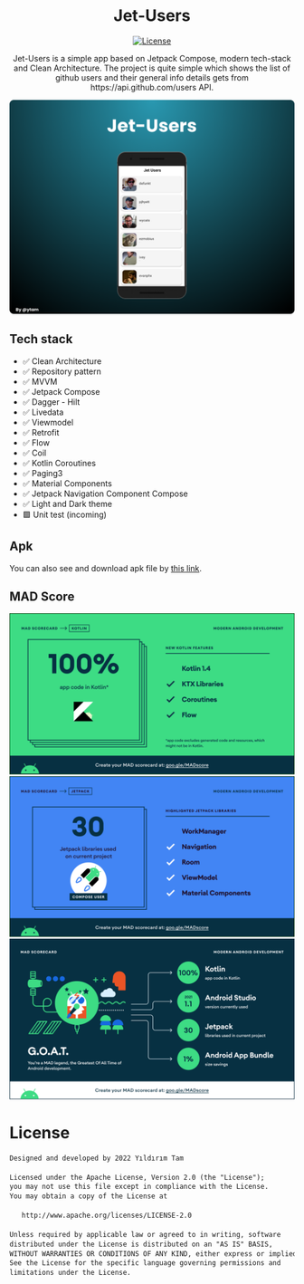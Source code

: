 <h1 align="center">Jet-Users</h1>

<p align="center">
  <a href="https://opensource.org/licenses/Apache-2.0"><img alt="License" src="https://img.shields.io/badge/License-Apache%202.0-blue.svg"/></a>
</p>

<p align="center">  
Jet-Users is a simple app based on Jetpack Compose, modern tech-stack and Clean Architecture. The project is quite simple which shows the list of github users and their general info details gets from https://api.github.com/users API.
</p>


 <p align="center">
  <img src="./arts/preview.png">
</p>


## Tech stack
* ✅ Clean Architecture
* ✅ Repository pattern
* ✅ MVVM
* ✅ Jetpack Compose 
* ✅ Dagger - Hilt
* ✅ Livedata
* ✅ Viewmodel
* ✅ Retrofit
* ✅ Flow
* ✅ Coil
* ✅ Kotlin Coroutines
* ✅ Paging3
* ✅ Material Components
* ✅ Jetpack Navigation Component Compose
* ✅ Light and Dark theme
* 🟩 Unit test (incoming)

## Apk
You can also see and download apk file by [this link](https://github.com/ytam/Jet-Users/tree/main/demo).


## MAD Score
<img src="/arts/kotlin.png"/>
<img src="/arts/jetpack.png"/>
<img src="/arts/summary.png"/>

# License
```xml
Designed and developed by 2022 Yıldırım Tam

Licensed under the Apache License, Version 2.0 (the "License");
you may not use this file except in compliance with the License.
You may obtain a copy of the License at

   http://www.apache.org/licenses/LICENSE-2.0

Unless required by applicable law or agreed to in writing, software
distributed under the License is distributed on an "AS IS" BASIS,
WITHOUT WARRANTIES OR CONDITIONS OF ANY KIND, either express or implied.
See the License for the specific language governing permissions and
limitations under the License.
```
